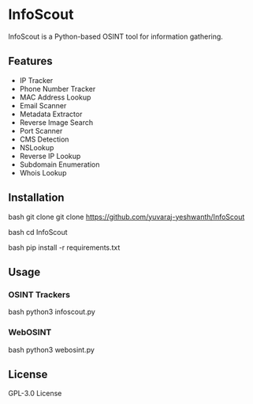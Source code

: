 
# InfoScout

InfoScout is a Python-based OSINT tool for information gathering.

## Features
- IP Tracker
- Phone Number Tracker
- MAC Address Lookup
- Email Scanner
- Metadata Extractor
- Reverse Image Search
- Port Scanner
- CMS Detection
- NSLookup
- Reverse IP Lookup
- Subdomain Enumeration
- Whois Lookup

## Installation

bash
git clone git clone https://github.com/yuvaraj-yeshwanth/InfoScout

bash
cd InfoScout

bash
pip install -r requirements.txt



## Usage
### OSINT Trackers

bash
python3 infoscout.py


### WebOSINT

bash
python3 webosint.py



## License
GPL-3.0 License
